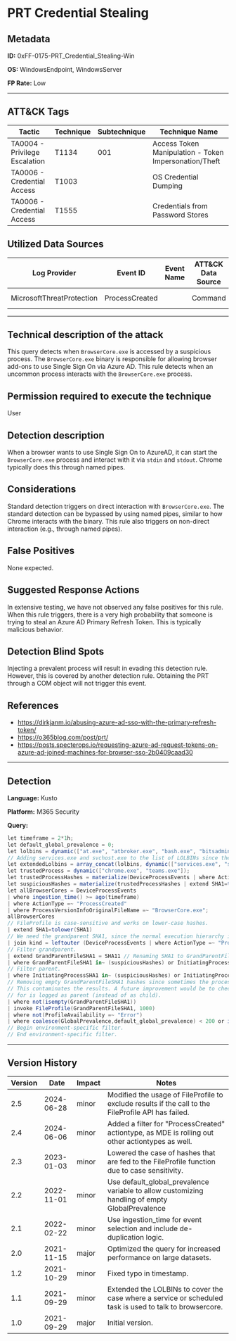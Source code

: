 # PRT Credential Stealing

## Metadata
**ID:** 0xFF-0175-PRT_Credential_Stealing-Win

**OS:** WindowsEndpoint, WindowsServer

**FP Rate:** Low

---

## ATT&CK Tags

| Tactic | Technique | Subtechnique | Technique Name |
|---|---|---| --- |
| TA0004 - Privilege Escalation | T1134 | 001 | Access Token Manipulation - Token Impersonation/Theft|
| TA0006 - Credential Access | T1003 |  | OS Credential Dumping|
| TA0006 - Credential Access | T1555 |  | Credentials from Password Stores|

## Utilized Data Sources

| Log Provider | Event ID | Event Name | ATT&CK Data Source | ATT&CK Data Component|
|---------|---------|----------|---------|---------|
|MicrosoftThreatProtection|ProcessCreated||Command|Command Execution|
---

## Technical description of the attack
This query detects when `BrowserCore.exe` is accessed by a suspicious process. The `BrowserCore.exe` binary is responsible for allowing browser add-ons to use Single Sign On via Azure AD. This rule detects when an uncommon process interacts with the `BrowserCore.exe` process.


## Permission required to execute the technique
User

## Detection description
When a browser wants to use Single Sign On to AzureAD, it can start the `BrowserCore.exe` process and interact with it via `stdin` and `stdout`. Chrome typically does this through named pipes.


## Considerations
Standard detection triggers on direct interaction with `BrowserCore.exe`. The standard detection can be bypassed by using named pipes, similar to how Chrome interacts with the binary. This rule also triggers on non-direct interaction (e.g., through named pipes).


## False Positives
None expected.


## Suggested Response Actions
In extensive testing, we have not observed any false positives for this rule. When this rule triggers, there is a very high probability that someone is trying to steal an Azure AD Primary Refresh Token. This is typically malicious behavior.


## Detection Blind Spots
Injecting a prevalent process will result in evading this detection rule. However, this is covered by another detection rule. Obtaining the PRT through a COM object will not trigger this event.


## References
* https://dirkjanm.io/abusing-azure-ad-sso-with-the-primary-refresh-token/
* https://o365blog.com/post/prt/
* https://posts.specterops.io/requesting-azure-ad-request-tokens-on-azure-ad-joined-machines-for-browser-sso-2b0409caad30

---
## Detection

**Language:** Kusto

**Platform:** M365 Security

**Query:**
```C#
let timeframe = 2*1h;
let default_global_prevalence = 0;
let lolbins = dynamic(["at.exe", "atbroker.exe", "bash.exe", "bitsadmin.exe", "certreq.exe", "certutil.exe", "cmd.exe", "cmdkey.exe", "cmstp.exe", "control.exe", "csc.exe", "cscript.exe", "desktopimgdownldr.exe", "dfsvc.exe", "diantz.exe", "diskshadow.exe", "dnscmd.exe", "esentutl.exe", "eventvwr.exe", "expand.exe", "extexport.exe", "extrac32.exe", "findstr.exe", "forfiles.exe", "ftp.exe", "gfxdownloadwrapper.exe", "gpscript.exe", "hh.exe", "ie4uinit.exe", "ieexec.exe", "ilasm.exe", "infdefaultinstall.exe", "installutil.exe", "jsc.exe", "makecab.exe", "mavinject.exe", "microsoft.workflow.compiler.exe", "mmc.exe", "mpcmdrun.exe", "msbuild.exe", "msconfig.exe", "msdt.exe", "mshta.exe", "msiexec.exe", "netsh.exe", "odbcconf.exe", "pcalua.exe", "pcwrun.exe", "pktmon.exe", "presentationhost.exe", "print.exe", "psr.exe", "rasautou.exe", "reg.exe", "regasm.exe", "regedit.exe", "regini.exe", "register-cimprovider.exe", "regsvcs.exe", "regsvr32.exe", "replace.exe", "rpcping.exe", "rundll32.exe", "runonce.exe", "runscripthelper.exe", "sc.exe", "schtasks.exe", "scriptrunner.exe", "syncappvpublishingserver.exe", "ttdinject.exe", "tttracer.exe", "vbc.exe", "verclsid.exe", "wab.exe", "wmic.exe", "wscript.exe", "wsreset.exe", "xwizard.exe", "agentexecutor.exe", "appvlp.exe", "bginfo.exe", "cdb.exe", "csi.exe", "devtoolslauncher.exe", "dnx.exe", "dotnet.exe", "dxcap.exe", "excel.exe", "mftrace.exe", "msdeploy.exe", "msxsl.exe", "ntdsutil.exe", "powerpnt.exe", "rcsi.exe", "sqldumper.exe", "sqlps.exe", "sqltoolsps.exe", "squirrel.exe", "te.exe", "tracker.exe", "vsjitdebugger.exe", "winword.exe", "wsl.exe", "powershell.exe", "pwsh.exe"]);
// Adding services.exe and svchost.exe to the list of LOLBINs since these can be abused to start cmd.exe and talk to browsercore.
let extendedLolbins = array_concat(lolbins, dynamic(["services.exe", "svchost.exe"]));
let trustedProcess = dynamic(["chrome.exe", "teams.exe"]);
let trustedProcessHashes = materialize(DeviceProcessEvents | where ActionType =~ "ProcessCreated" |  where FileName in~ (trustedProcess) | distinct SHA1);
let suspiciousHashes = materialize(trustedProcessHashes | extend SHA1=tolower(SHA1) | invoke FileProfile(SHA1, 1000) | where not(ProfileAvailability =~ "Error") | where coalesce(GlobalPrevalence,default_global_prevalence) < 200 or isempty(GlobalPrevalence));
let allBrowserCores = DeviceProcessEvents
| where ingestion_time() >= ago(timeframe)
| where ActionType =~ "ProcessCreated"
| where ProcessVersionInfoOriginalFileName =~ "BrowserCore.exe";
allBrowserCores
// FileProfile is case-sensitive and works on lower-case hashes.
| extend SHA1=tolower(SHA1)
// We need the grandparent SHA1, since the normal execution hierarchy is chrome->cmd->browsercore.exe (or similar with Teams).
| join kind = leftouter (DeviceProcessEvents | where ActionType =~ "ProcessCreated" | where FileName in~ ((allBrowserCores | project InitiatingProcessParentFileName))) on $left.InitiatingProcessParentId == $right.ProcessId, DeviceId, $left.InitiatingProcessParentFileName == $right.FileName
// Filter grandparent.
| extend GrandParentFileSHA1 = SHA11 // Renaming SHA1 to GrandParentFileSHA1 for future readability.
| where GrandParentFileSHA1 in~ (suspiciousHashes) or InitiatingProcessParentFileName !in~ (trustedProcess)
// Filter parent.
| where InitiatingProcessSHA1 in~ (suspiciousHashes) or InitiatingProcessFileName !in~ (trustedProcess)
// Removing empty GrandParentFileSHA1 hashes since sometimes the process start event is not logged and hence GrandParentFileSHA1 is empty.
// This contaminates the results. A future improvement would be to check if the trusted process we're looking
// for is logged as parent (instead of as child).
| where not(isempty(GrandParentFileSHA1))
| invoke FileProfile(GrandParentFileSHA1, 1000)
| where not(ProfileAvailability =~ "Error")
| where coalesce(GlobalPrevalence,default_global_prevalence) < 200 or isempty(GlobalPrevalence) or InitiatingProcessParentFileName in~ (extendedLolbins)
// Begin environment-specific filter.
// End environment-specific filter.
```

---

## Version History
| Version | Date | Impact | Notes |
|---------|------|--------|------|
| 2.5  | 2024-06-28| minor | Modified the usage of FileProfile to exclude results if the call to the FileProfile API has failed. |
| 2.4  | 2024-06-06| minor | Added a filter for "ProcessCreated" actiontype, as MDE is rolling out other actiontypes as well. |
| 2.3  | 2023-01-03| minor | Lowered the case of hashes that are fed to the FileProfile function due to case sensitivity. |
| 2.2  | 2022-11-01| minor | Use default_global_prevalence variable to allow customizing handling of empty GlobalPrevalence |
| 2.1  | 2022-02-22| minor | Use ingestion_time for event selection and include de-duplication logic. |
| 2.0  | 2021-11-15| major | Optimized the query for increased performance on large datasets. |
| 1.2  | 2021-10-29| minor | Fixed typo in timestamp. |
| 1.1  | 2021-09-29| minor | Extended the LOLBINs to cover the case where a service or scheduled task is used to talk to browsercore. |
| 1.0  | 2021-09-29| major | Initial version. |